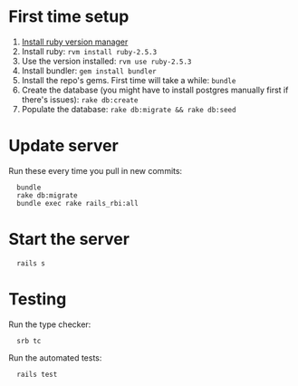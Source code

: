 # First time setup

1. [Install ruby version manager](https://rvm.io/rvm/install)
2. Install ruby: `rvm install ruby-2.5.3`
3. Use the version installed: `rvm use ruby-2.5.3`
4. Install bundler: `gem install bundler`
5. Install the repo's gems. First time will take a while: `bundle`
6. Create the database (you might have to install postgres manually first if there's issues): `rake db:create`
7. Populate the database: `rake db:migrate && rake db:seed`

# Update server

Run these every time you pull in new commits:

```
  bundle
  rake db:migrate
  bundle exec rake rails_rbi:all
```

# Start the server

```
  rails s
```

# Testing

Run the type checker:
```
  srb tc
```

Run the automated tests:
```
  rails test
```